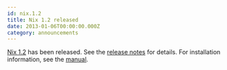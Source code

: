```yaml
---
id: nix.1.2
title: Nix 1.2 released 
date: 2013-01-06T00:00:00.000Z
category: announcements
---
```

[Nix 1.2](https://hydra.nixos.org/release/nix/nix-1.2) has been released. See the [release notes](https://hydra.nixos.org/build/3455295/download/3/release-notes) for details. For installation information, see the [manual](https://hydra.nixos.org/build/3455295/download/1/manual).
